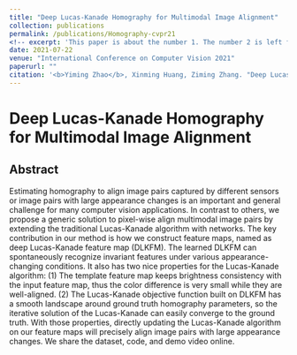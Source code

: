 ```yaml
---
title: "Deep Lucas-Kanade Homography for Multimodal Image Alignment"
collection: publications
permalink: /publications/Homography-cvpr21
<!-- excerpt: 'This paper is about the number 1. The number 2 is left for future work.' -->
date: 2021-07-22
venue: "International Conference on Computer Vision 2021"
paperurl: ""
citation: '<b>Yiming Zhao</b>, Xinming Huang, Ziming Zhang. "Deep Lucas-Kanade Homography for Multimodal Image Alignment". <i>CVPR</i>. 2021.'
---
```

# Deep Lucas-Kanade Homography for Multimodal Image Alignment

## Abstract
Estimating homography to align image pairs captured by different sensors or image pairs with large appearance changes is an important and general challenge for many computer vision applications. In contrast to others, we propose a generic solution to pixel-wise align multimodal image pairs by extending the traditional Lucas-Kanade algorithm with networks. The key contribution in our method is how we construct feature maps, named as deep Lucas-Kanade feature map (DLKFM). The learned DLKFM can spontaneously recognize invariant features under various appearance-changing conditions. It also has two nice properties for the Lucas-Kanade algorithm: (1) The template feature map keeps brightness consistency with the input feature map, thus the color difference is very small while they are well-aligned. (2) The Lucas-Kanade objective function built on DLKFM has a smooth landscape around ground truth homography parameters, so the iterative solution of the Lucas-Kanade can easily converge to the ground truth. With those properties, directly updating the Lucas-Kanade algorithm on our feature maps will precisely align image pairs with large appearance changes. We share the dataset, code, and demo video online.
